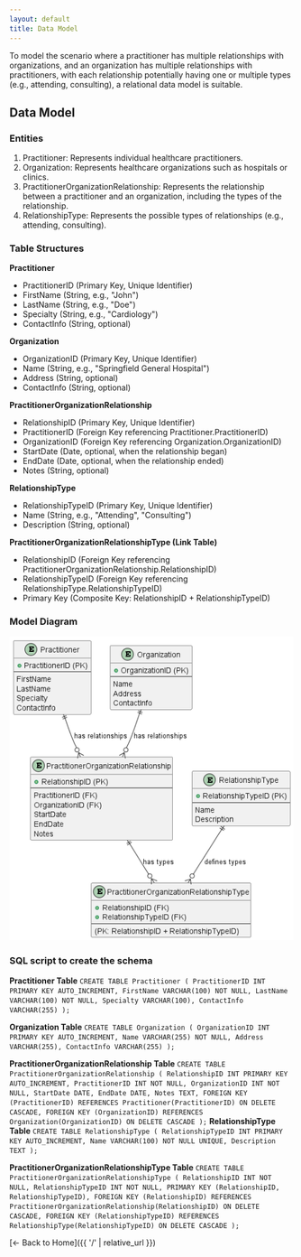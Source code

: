 ```yaml
---
layout: default
title: Data Model
---
```

To model the scenario where a practitioner has multiple relationships with organizations, and an organization has multiple relationships with practitioners, with each relationship potentially having one or multiple types (e.g., attending, consulting), a relational data model is suitable.

## Data Model
### Entities
1. Practitioner: Represents individual healthcare practitioners.
2. Organization: Represents healthcare organizations such as hospitals or clinics.
3. PractitionerOrganizationRelationship: Represents the relationship between a practitioner and an organization, including the types of the relationship.
4. RelationshipType: Represents the possible types of relationships (e.g., attending, consulting).

### Table Structures
**Practitioner**
- PractitionerID (Primary Key, Unique Identifier)
- FirstName (String, e.g., "John")
- LastName (String, e.g., "Doe")
- Specialty (String, e.g., "Cardiology")
- ContactInfo (String, optional)  

**Organization**
- OrganizationID (Primary Key, Unique Identifier)
- Name (String, e.g., "Springfield General Hospital")
- Address (String, optional)
- ContactInfo (String, optional)

**PractitionerOrganizationRelationship**
- RelationshipID (Primary Key, Unique Identifier)
- PractitionerID (Foreign Key referencing Practitioner.PractitionerID)
- OrganizationID (Foreign Key referencing Organization.OrganizationID)
- StartDate (Date, optional, when the relationship began)
- EndDate (Date, optional, when the relationship ended)
- Notes (String, optional)

**RelationshipType**
- RelationshipTypeID (Primary Key, Unique Identifier)
- Name (String, e.g., "Attending", "Consulting")
- Description (String, optional)

**PractitionerOrganizationRelationshipType (Link Table)**
- RelationshipID (Foreign Key referencing PractitionerOrganizationRelationship.RelationshipID)
- RelationshipTypeID (Foreign Key referencing RelationshipType.RelationshipTypeID)
- Primary Key (Composite Key: RelationshipID + RelationshipTypeID)


### Model Diagram
![Diagram Overview](/out/imageSource/modelDiagram/modelDiagram.png)

### SQL script to create the schema

**Practitioner Table**
`
CREATE TABLE Practitioner (
    PractitionerID INT PRIMARY KEY AUTO_INCREMENT,
    FirstName VARCHAR(100) NOT NULL,
    LastName VARCHAR(100) NOT NULL,
    Specialty VARCHAR(100),
    ContactInfo VARCHAR(255)
);
`

**Organization Table**
`CREATE TABLE Organization (
    OrganizationID INT PRIMARY KEY AUTO_INCREMENT,
    Name VARCHAR(255) NOT NULL,
    Address VARCHAR(255),
    ContactInfo VARCHAR(255)
);
`

**PractitionerOrganizationRelationship Table**
`
CREATE TABLE PractitionerOrganizationRelationship (
    RelationshipID INT PRIMARY KEY AUTO_INCREMENT,
    PractitionerID INT NOT NULL,
    OrganizationID INT NOT NULL,
    StartDate DATE,
    EndDate DATE,
    Notes TEXT,
    FOREIGN KEY (PractitionerID) REFERENCES Practitioner(PractitionerID) ON DELETE CASCADE,
    FOREIGN KEY (OrganizationID) REFERENCES Organization(OrganizationID) ON DELETE CASCADE
);
`
**RelationshipType Table**
`
CREATE TABLE RelationshipType (
    RelationshipTypeID INT PRIMARY KEY AUTO_INCREMENT,
    Name VARCHAR(100) NOT NULL UNIQUE,
    Description TEXT
);
`

**PractitionerOrganizationRelationshipType Table**
`
CREATE TABLE PractitionerOrganizationRelationshipType (
    RelationshipID INT NOT NULL,
    RelationshipTypeID INT NOT NULL,
    PRIMARY KEY (RelationshipID, RelationshipTypeID),
    FOREIGN KEY (RelationshipID) REFERENCES PractitionerOrganizationRelationship(RelationshipID) ON DELETE CASCADE,
    FOREIGN KEY (RelationshipTypeID) REFERENCES RelationshipType(RelationshipTypeID) ON DELETE CASCADE
);
`


[← Back to Home]({{ '/' | relative_url }})
